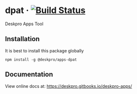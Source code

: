 # dpat &middot; [![Build Status](https://travis-ci.org/deskpro/apps-dpat.svg?branch=master)](https://travis-ci.org/deskpro/apps-dpat)
Deskpro Apps Tool

## Installation

It is best to install this package globally
    
    npm install -g @deskpro/apps-dpat

## Documentation

View online docs at: https://deskpro.gitbooks.io/deskpro-apps/